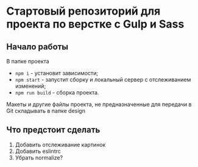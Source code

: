 # Стартовый репозиторий для проекта по верстке с Gulp и Sass

## Начало работы
В папке проекта
- `npm i` - установит зависимости;
- `npm start` - запустит сборку и локальный сервер с отслеживанием изменений;
- `npm run build` - сборка проекта.

Макеты и другие файлы проекта, не предназначенные для передачи в Git складывать в папке design

## Что предстоит сделать
1. Добавить отслеживание картинок
2. Добавить eslintrc
3. Убрать normalize?
